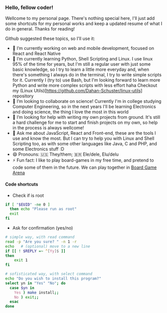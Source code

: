 ### Hello, fellow coder!

Wellcome to my personal page. There's nothing special here, I'll just add some shortcuts for my personal works and keep a updated resume of what I do in general. Thanks for reading!

Github suggested these topics, so I'll use it:

- 🔭 I’m currently working on web and mobile development, focused on React and React Native 
- 🌱 I’m currently learning Python, Shell Scripting and Linux. I use linux 95% of the time for years, but I'm still a regular user with just some basic knowledge, so I try to learn a little more everyday and, when there's something I always do in the terminal, I try to write simple scripts for it. Currently I (try to) use Bash, but I'm looking forward to learn more Python and write more complex scripts with less effort haha Checkout my (Linux Utils)[https://github.com/Dahan-Schuster/linux-utils] repository
- 👯 I’m looking to collaborate on science! Currently I'm in college studying Computer Engineering, so in the next years I'll be learning Electronics and doing science, the thing I love the most in this world
- 🤔 I’m looking for help with writing my own projects from ground. It's still a hard challenge for me to start and finish projects on my own, so help in the process is always wellcome!
- 💬 Ask me about JavaScript, React and Front-end, these are the tools I use and know the most. But I can try to help you with Linux and Shell Scripting too, as with some other languages like Java, C and PHP, and some Electronics stuff :D
- 😄 Pronouns: 🇺🇸 They/them; 🇧🇷 Ele/dele, Elu/delu
- ⚡ Fun fact: I like to play board-games in my free time, and pretend to code some of them in the future. We can play together in [Board Game Arena](https://boardgamearena.com)

#### Code shortcuts

- Check if is root
```bash
if [ "$EUID" -ne 0 ]
  then echo "Please run as root"
  exit
fi
```

- Ask for confirmation (yes/no)
```bash
# simple way, with read command
read -p "Are you sure? " -n 1 -r
echo   # (optional) move to a new line
if [[ ! $REPLY =~ ^[Yy]$ ]]
then
    exit 1
fi

# sofisticated way, with select command
echo "Do you wish to install this program?"
select yn in "Yes" "No"; do
  case $yn in
    Yes ) make install;;
    No ) exit;;
  esac
done
```

